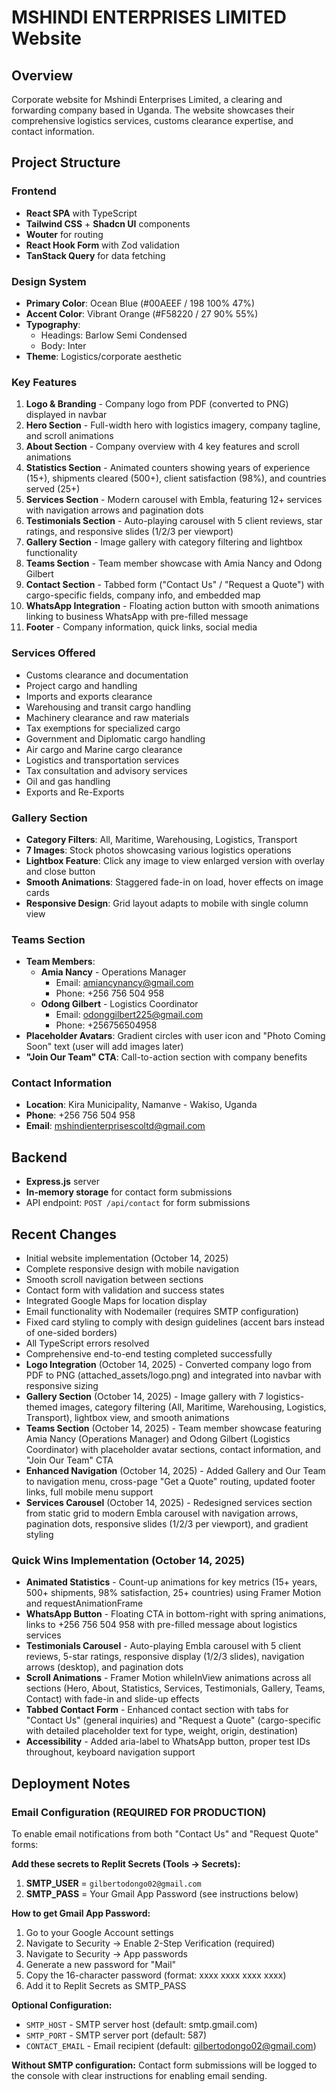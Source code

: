 # MSHINDI ENTERPRISES LIMITED Website

## Overview
Corporate website for Mshindi Enterprises Limited, a clearing and forwarding company based in Uganda. The website showcases their comprehensive logistics services, customs clearance expertise, and contact information.

## Project Structure

### Frontend
- **React SPA** with TypeScript
- **Tailwind CSS** + **Shadcn UI** components
- **Wouter** for routing
- **React Hook Form** with Zod validation
- **TanStack Query** for data fetching

### Design System
- **Primary Color**: Ocean Blue (#00AEEF / 198 100% 47%)
- **Accent Color**: Vibrant Orange (#F58220 / 27 90% 55%)
- **Typography**: 
  - Headings: Barlow Semi Condensed
  - Body: Inter
- **Theme**: Logistics/corporate aesthetic

### Key Features
1. **Logo & Branding** - Company logo from PDF (converted to PNG) displayed in navbar
2. **Hero Section** - Full-width hero with logistics imagery, company tagline, and scroll animations
3. **About Section** - Company overview with 4 key features and scroll animations
4. **Statistics Section** - Animated counters showing years of experience (15+), shipments cleared (500+), client satisfaction (98%), and countries served (25+)
5. **Services Section** - Modern carousel with Embla, featuring 12+ services with navigation arrows and pagination dots
6. **Testimonials Section** - Auto-playing carousel with 5 client reviews, star ratings, and responsive slides (1/2/3 per viewport)
7. **Gallery Section** - Image gallery with category filtering and lightbox functionality
8. **Teams Section** - Team member showcase with Amia Nancy and Odong Gilbert
9. **Contact Section** - Tabbed form ("Contact Us" / "Request a Quote") with cargo-specific fields, company info, and embedded map
10. **WhatsApp Integration** - Floating action button with smooth animations linking to business WhatsApp with pre-filled message
11. **Footer** - Company information, quick links, social media

### Services Offered
- Customs clearance and documentation
- Project cargo and handling
- Imports and exports clearance
- Warehousing and transit cargo handling
- Machinery clearance and raw materials
- Tax exemptions for specialized cargo
- Government and Diplomatic cargo handling
- Air cargo and Marine cargo clearance
- Logistics and transportation services
- Tax consultation and advisory services
- Oil and gas handling
- Exports and Re-Exports

### Gallery Section
- **Category Filters**: All, Maritime, Warehousing, Logistics, Transport
- **7 Images**: Stock photos showcasing various logistics operations
- **Lightbox Feature**: Click any image to view enlarged version with overlay and close button
- **Smooth Animations**: Staggered fade-in on load, hover effects on image cards
- **Responsive Design**: Grid layout adapts to mobile with single column view

### Teams Section
- **Team Members**:
  - **Amia Nancy** - Operations Manager
    - Email: amiancynancy@gmail.com
    - Phone: +256 756 504 958
  - **Odong Gilbert** - Logistics Coordinator
    - Email: odonggilbert225@gmail.com
    - Phone: +256756504958
- **Placeholder Avatars**: Gradient circles with user icon and "Photo Coming Soon" text (user will add images later)
- **"Join Our Team" CTA**: Call-to-action section with company benefits

### Contact Information
- **Location**: Kira Municipality, Namanve - Wakiso, Uganda
- **Phone**: +256 756 504 958
- **Email**: mshindienterprisescoltd@gmail.com

## Backend
- **Express.js** server
- **In-memory storage** for contact form submissions
- API endpoint: `POST /api/contact` for form submissions

## Recent Changes
- Initial website implementation (October 14, 2025)
- Complete responsive design with mobile navigation
- Smooth scroll navigation between sections
- Contact form with validation and success states
- Integrated Google Maps for location display
- Email functionality with Nodemailer (requires SMTP configuration)
- Fixed card styling to comply with design guidelines (accent bars instead of one-sided borders)
- All TypeScript errors resolved
- Comprehensive end-to-end testing completed successfully
- **Logo Integration** (October 14, 2025) - Converted company logo from PDF to PNG (attached_assets/logo.png) and integrated into navbar with responsive sizing
- **Gallery Section** (October 14, 2025) - Image gallery with 7 logistics-themed images, category filtering (All, Maritime, Warehousing, Logistics, Transport), lightbox view, and smooth animations
- **Teams Section** (October 14, 2025) - Team member showcase featuring Amia Nancy (Operations Manager) and Odong Gilbert (Logistics Coordinator) with placeholder avatar sections, contact information, and "Join Our Team" CTA
- **Enhanced Navigation** (October 14, 2025) - Added Gallery and Our Team to navigation menu, cross-page "Get a Quote" routing, updated footer links, full mobile menu support
- **Services Carousel** (October 14, 2025) - Redesigned services section from static grid to modern Embla carousel with navigation arrows, pagination dots, responsive slides (1/2/3 per viewport), and gradient styling

### Quick Wins Implementation (October 14, 2025)
- **Animated Statistics** - Count-up animations for key metrics (15+ years, 500+ shipments, 98% satisfaction, 25+ countries) using Framer Motion and requestAnimationFrame
- **WhatsApp Button** - Floating CTA in bottom-right with spring animations, links to +256 756 504 958 with pre-filled message about logistics services
- **Testimonials Carousel** - Auto-playing Embla carousel with 5 client reviews, 5-star ratings, responsive display (1/2/3 slides), navigation arrows (desktop), and pagination dots
- **Scroll Animations** - Framer Motion whileInView animations across all sections (Hero, About, Statistics, Services, Testimonials, Gallery, Teams, Contact) with fade-in and slide-up effects
- **Tabbed Contact Form** - Enhanced contact section with tabs for "Contact Us" (general inquiries) and "Request a Quote" (cargo-specific with detailed placeholder text for type, weight, origin, destination)
- **Accessibility** - Added aria-label to WhatsApp button, proper test IDs throughout, keyboard navigation support

## Deployment Notes

### Email Configuration (REQUIRED FOR PRODUCTION)
To enable email notifications from both "Contact Us" and "Request Quote" forms:

**Add these secrets to Replit Secrets (Tools → Secrets):**

1. **SMTP_USER** = `gilbertodongo02@gmail.com`
2. **SMTP_PASS** = Your Gmail App Password (see instructions below)

**How to get Gmail App Password:**
1. Go to your Google Account settings
2. Navigate to Security → Enable 2-Step Verification (required)
3. Navigate to Security → App passwords
4. Generate a new password for "Mail"
5. Copy the 16-character password (format: xxxx xxxx xxxx xxxx)
6. Add it to Replit Secrets as SMTP_PASS

**Optional Configuration:**
- `SMTP_HOST` - SMTP server host (default: smtp.gmail.com)
- `SMTP_PORT` - SMTP server port (default: 587)
- `CONTACT_EMAIL` - Email recipient (default: gilbertodongo02@gmail.com)

**Without SMTP configuration:** Contact form submissions will be logged to the console with clear instructions for enabling email sending.
